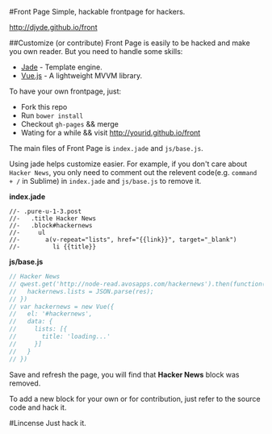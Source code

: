 #Front Page
Simple, hackable frontpage for hackers.

http://djyde.github.io/front

##Customize (or contribute)
Front Page is easily to be hacked and make you own reader. But you need to handle some skills:

* [Jade](http://jade-lang.com) - Template engine.
* [Vue.js](http://vuejs.org) - A lightweight MVVM library.

To have your own frontpage, just:

* Fork this repo
* Run `bower install`
* Checkout `gh-pages` && merge
* Wating for a while && visit http://yourid.github.io/front

The main files of Front Page is `index.jade` and `js/base.js`.

Using jade helps customize easier. For example, if you don't care about `Hacker News`, you only need to comment out the relevent code(e.g. `command + /` in Sublime) in `index.jade` and `js/base.js` to remove it.

**index.jade**
```jade
//- .pure-u-1-3.post
//-   .title Hacker News
//-   .block#hackernews
//-     ul
//-       a(v-repeat="lists", href="{{link}}", target="_blank")
//-         li {{title}}
```

**js/base.js**
```javascript
// Hacker News
// qwest.get('http://node-read.avosapps.com/hackernews').then(function(res){
//   hackernews.lists = JSON.parse(res);
// })
// var hackernews = new Vue({
//   el: '#hackernews',
//   data: {
//     lists: [{
//       title: 'loading...'
//     }]
//   }
// })
```

Save and refresh the page, you will find that **Hacker News** block was removed.

To add a new block for your own or for contribution, just refer to the source code and hack it.

#Lincense
Just hack it.
